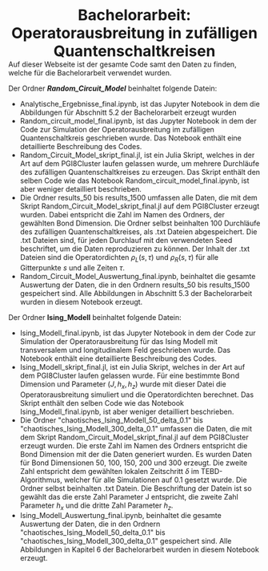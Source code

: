<h1 style="font-weight:bold; text-align: center; margin: 0px; font-size: 30px; padding:0px;">Bachelorarbeit: Operatorausbreitung in zufälligen Quantenschaltkreisen</h1>
Auf dieser Webseite ist der gesamte Code samt den Daten zu finden, welche für die Bachelorarbeit verwendet wurden.

Der Ordner ***Random_Circuit_Model*** beinhaltet folgende Datein:
- Analytische_Ergebnisse_final.ipynb, ist das Jupyter Notebook in dem die Abbildungen für Abschnitt 5.2 der Bachelorarbeit erzeugt wurden
- Random_circuit_model_final.ipynb, ist das Jupyter Notebook in dem der Code zur Simulation der Operatorausbreitung im zufälligen Quantenschaltkreis geschrieben wurde. Das Notebook enthält eine detaillierte Beschreibung des Codes.
- Random_Circuit_Model_skript_final.jl, ist ein Julia Skript, welches in der Art auf dem PGI8Cluster laufen gelassen wurde, um mehrere Durchläufe des zufälligen Quantenschaltkreises zu erzeugen. Das Skript enthält den selben Code wie das Notebook Random_circuit_model_final.ipynb, ist aber weniger detailliert beschrieben.
- Die Ordner results_50 bis results_1500 umfassen alle Daten, die mit dem Skript Random_Circuit_Model_skript_final.jl auf dem PGI8Cluster erzeugt wurden. Dabei entspricht die Zahl im Namen des Ordners, der gewählten Bond Dimension. Die Ordner selbst beinhalten 100 Durchläufe des zufälligen Quantenschaltkreises, als .txt Dateien abgespeichert. Die .txt Dateien sind, für jeden Durchlauf mit den verwendeten Seed beschriftet, um die Daten reproduzieren zu können. Der Inhalt der .txt Dateien sind die Operatordichten $\rho_{L}(s,\tau)$ und $\rho_{R}(s,\tau)$ für alle Gitterpunkte $s$ und alle Zeiten $\tau$.
- Random_Circuit_Model_Auswertung_final.ipynb, beinhaltet die gesamte Auswertung der Daten, die in den Ordnern results_50 bis results_1500 gespeichert sind. Alle Abbildungen in Abschnitt 5.3 der Bachelorarbeit wurden in diesem Notebook erzeugt.

Der Ordner **Ising_Modell** beinhaltet folgende Datein:
- Ising_Modell_final.ipynb, ist das Jupyter Notebook in dem der Code zur Simulation der Operatorausbreitung für das Ising Modell mit transversalem und longitudinalem Feld geschrieben wurde. Das Notebook enthält eine detaillierte Beschreibung des Codes.
- Ising_Modell_skript_final.jl, ist ein Julia Skript, welches in der Art auf dem PGI8Cluster laufen gelassen wurde. Für eine bestimmte Bond Dimension und Parameter $(J,h_{x},h_{z})$ wurde mit dieser Datei die Operatorausbreitung simuliert und die Operatordichten berechnet. Das Skript enthält den selben Code wie das Notebook Ising_Modell_final.ipynb, ist aber weniger detailliert beschrieben.
- Die Ordner "chaotisches_Ising_Modell_50_delta_0.1" bis "chaotisches_Ising_Modell_300_delta_0.1" umfassen die Daten, die mit dem Skript Random_Circuit_Model_skript_final.jl auf dem PGI8Cluster erzeugt wurden. Die erste Zahl im Namen des Ordners entspricht die Bond Dimension mit der die Daten generiert wurden. Es wurden Daten für Bond Dimensionen 50, 100, 150, 200 und 300 erzeugt. Die zweite Zahl entspricht dem gewählten lokalen Zeitschritt $\delta$ im TEBD-Algorithmus, welcher für alle Simulationen auf $0.1$ gesetzt wurde. Die Ordner selbst beinhalten .txt Datein. Die Beschriftung der Datein ist so gewählt das die erste Zahl Parameter J entspricht, die zweite Zahl Parameter $h_{x}$ und die dritte Zahl Parameter $h_{z}$.
- Ising_Modell_Auswertung_final.ipynb, beinhaltet die gesamte Auswertung der Daten, die in den Ordnern "chaotisches_Ising_Modell_50_delta_0.1" bis "chaotisches_Ising_Modell_300_delta_0.1" gespeichert sind. Alle Abbildungen in Kapitel 6 der Bachelorarbeit wurden in diesem Notebook erzeugt.
